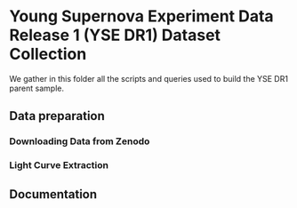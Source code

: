 # Young Supernova Experiment Data Release 1 (YSE DR1) Dataset Collection

We gather in this folder all the scripts and queries used to build the YSE DR1 parent sample.

## Data preparation

### Downloading Data from Zenodo

### Light Curve Extraction

## Documentation

